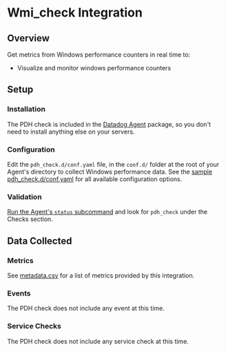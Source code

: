 # Wmi_check Integration

## Overview

Get metrics from Windows performance counters in real time to:

* Visualize and monitor windows performance counters

## Setup
### Installation

The PDH check is included in the [Datadog Agent][1] package, so you don't need to install anything else on your servers.

### Configuration

Edit the `pdh_check.d/conf.yaml` file, in the `conf.d/` folder at the root of your Agent's directory to collect Windows performance data. See the [sample pdh_check.d/conf.yaml][2] for all available configuration options.

### Validation

[Run the Agent's `status` subcommand][3] and look for `pdh_check` under the Checks section.

## Data Collected
### Metrics
See [metadata.csv][4] for a list of metrics provided by this integration.

### Events
The PDH check does not include any event at this time.

### Service Checks
The PDH check does not include any service check at this time.


[1]: https://app.datadoghq.com/account/settings#agent
[2]: https://github.com/DataDog/integrations-core/blob/master/pdh_check/conf.yaml.example
[3]: https://docs.datadoghq.com/agent/faq/agent-commands/#agent-status-and-information
[4]: https://github.com/DataDog/integrations-core/blob/master/pdh_check/metadata.csv

